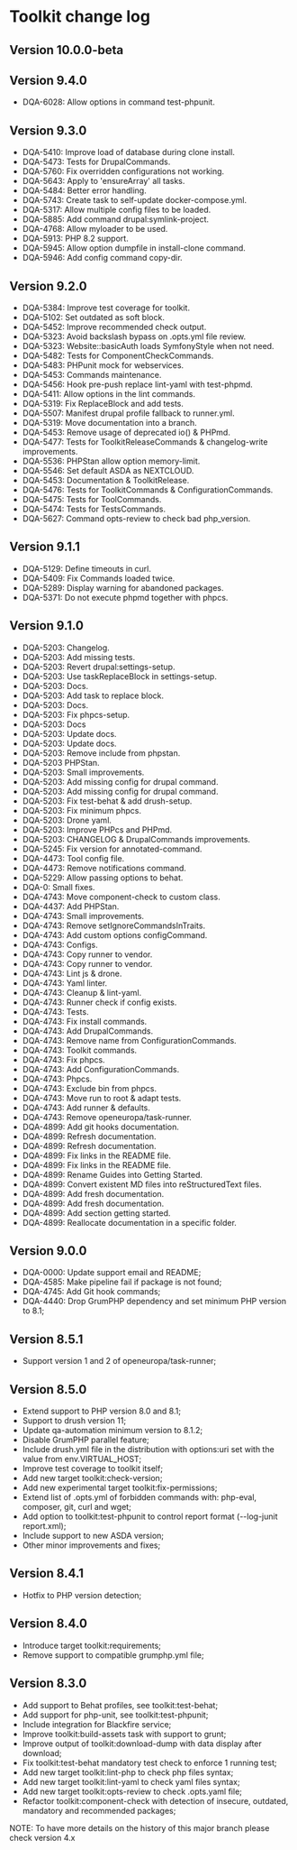 # Toolkit change log

## Version 10.0.0-beta


## Version 9.4.0
  - DQA-6028: Allow options in command test-phpunit.

## Version 9.3.0
  - DQA-5410: Improve load of database during clone install.
  - DQA-5473: Tests for DrupalCommands.
  - DQA-5760: Fix overridden configurations not working.
  - DQA-5643: Apply to 'ensureArray' all tasks.
  - DQA-5484: Better error handling.
  - DQA-5743: Create task to self-update docker-compose.yml.
  - DQA-5317: Allow multiple config files to be loaded.
  - DQA-5885: Add command drupal:symlink-project.
  - DQA-4768: Allow myloader to be used.
  - DQA-5913: PHP 8.2 support.
  - DQA-5945: Allow option dumpfile in install-clone command.
  - DQA-5946: Add config command copy-dir.

## Version 9.2.0
  - DQA-5384: Improve test coverage for toolkit.
  - DQA-5102: Set outdated as soft block.
  - DQA-5452: Improve recommended check output.
  - DQA-5323: Avoid backslash bypass on .opts.yml file review.
  - DQA-5323: Website::basicAuth loads SymfonyStyle when not need.
  - DQA-5482: Tests for ComponentCheckCommands.
  - DQA-5483: PHPunit mock for webservices.
  - DQA-5453: Commands maintenance.
  - DQA-5456: Hook pre-push replace lint-yaml with test-phpmd.
  - DQA-5411: Allow options in the lint commands.
  - DQA-5319: Fix ReplaceBlock and add tests.
  - DQA-5507: Manifest drupal profile fallback to runner.yml.
  - DQA-5319: Move documentation into a branch.
  - DQA-5453: Remove usage of deprecated io() & PHPmd.
  - DQA-5477: Tests for ToolkitReleaseCommands & changelog-write improvements.
  - DQA-5536: PHPStan allow option memory-limit.
  - DQA-5546: Set default ASDA as NEXTCLOUD.
  - DQA-5453: Documentation & ToolkitRelease.
  - DQA-5476: Tests for ToolkitCommands & ConfigurationCommands.
  - DQA-5475: Tests for ToolCommands.
  - DQA-5474: Tests for TestsCommands.
  - DQA-5627: Command opts-review to check bad php_version.

## Version 9.1.1
  - DQA-5129: Define timeouts in curl.
  - DQA-5409: Fix Commands loaded twice.
  - DQA-5289: Display warning for abandoned packages.
  - DQA-5371: Do not execute phpmd together with phpcs.

## Version 9.1.0
  - DQA-5203: Changelog.
  - DQA-5203: Add missing tests.
  - DQA-5203: Revert drupal:settings-setup.
  - DQA-5203: Use taskReplaceBlock in settings-setup.
  - DQA-5203: Docs.
  - DQA-5203: Add task to replace block.
  - DQA-5203: Docs.
  - DQA-5203: Fix phpcs-setup.
  - DQA-5203: Docs
  - DQA-5203: Update docs.
  - DQA-5203: Update docs.
  - DQA-5203: Remove include from phpstan.
  - DQA-5203 PHPStan.
  - DQA-5203: Small improvements.
  - DQA-5203: Add missing config for drupal command.
  - DQA-5203: Add missing config for drupal command.
  - DQA-5203: Fix test-behat & add drush-setup.
  - DQA-5203: Fix minimum phpcs.
  - DQA-5203: Drone yaml.
  - DQA-5203: Improve PHPcs and PHPmd.
  - DQA-5203: CHANGELOG & DrupalCommands improvements.
  - DQA-5245: Fix version for annotated-command.
  - DQA-4473: Tool config file.
  - DQA-4473: Remove notifications command.
  - DQA-5229: Allow passing options to behat.
  - DQA-0: Small fixes.
  - DQA-4743: Move component-check to custom class.
  - DQA-4437: Add PHPStan.
  - DQA-4743: Small improvements.
  - DQA-4743: Remove setIgnoreCommandsInTraits.
  - DQA-4743: Add custom options configCommand.
  - DQA-4743: Configs.
  - DQA-4743: Copy runner to vendor.
  - DQA-4743: Copy runner to vendor.
  - DQA-4743: Lint js & drone.
  - DQA-4743: Yaml linter.
  - DQA-4743: Cleanup & lint-yaml.
  - DQA-4743: Runner check if config exists.
  - DQA-4743: Tests.
  - DQA-4743: Fix install commands.
  - DQA-4743: Add DrupalCommands.
  - DQA-4743: Remove name from ConfigurationCommands.
  - DQA-4743: Toolkit commands.
  - DQA-4743: Fix phpcs.
  - DQA-4743: Add ConfigurationCommands.
  - DQA-4743: Phpcs.
  - DQA-4743: Exclude bin from phpcs.
  - DQA-4743: Move run to root & adapt tests.
  - DQA-4743: Add runner & defaults.
  - DQA-4743: Remove openeuropa/task-runner.
  - DQA-4899: Add git hooks documentation.
  - DQA-4899: Refresh documentation.
  - DQA-4899: Refresh documentation.
  - DQA-4899: Fix links in the README file.
  - DQA-4899: Fix links in the README file.
  - DQA-4899: Rename Guides into Getting Started.
  - DQA-4899: Convert existent MD files into reStructuredText files.
  - DQA-4899: Add fresh documentation.
  - DQA-4899: Add fresh documentation.
  - DQA-4899: Add section getting started.
  - DQA-4899: Reallocate documentation in a specific folder.

## Version 9.0.0
  - DQA-0000: Update support email and README;
  - DQA-4585: Make pipeline fail if package is not found;
  - DQA-4745: Add Git hook commands;
  - DQA-4440: Drop GrumPHP dependency and set minimum PHP version to 8.1;

## Version 8.5.1
  - Support version 1 and 2 of openeuropa/task-runner;

## Version 8.5.0
  - Extend support to PHP version 8.0 and 8.1;
  - Support to drush version 11;
  - Update qa-automation minimum version to 8.1.2;
  - Disable GrumPHP parallel feature;
  - Include drush.yml file in the distribution with options:uri set with the value from env.VIRTUAL_HOST;
  - Improve test coverage to toolkit itself;
  - Add new target toolkit:check-version;
  - Add new experimental target toolkit:fix-permissions;
  - Extend list of .opts.yml of forbidden commands with: php-eval, composer, git, curl and wget;
  - Add option to toolkit:test-phpunit to control report format (--log-junit report.xml);
  - Include support to new ASDA version;
  - Other minor improvements and fixes;

## Version 8.4.1
  - Hotfix to PHP version detection;

## Version 8.4.0
  - Introduce target toolkit:requirements;
  - Remove support to compatible grumphp.yml file;

## Version 8.3.0
  - Add support to Behat profiles, see toolkit:test-behat;
  - Add support for php-unit, see toolkit:test-phpunit;
  - Include integration for Blackfire service;
  - Improve toolkit:build-assets task with support to grunt;
  - Improve output of toolkit:download-dump with data display after download;
  - Fix toolkit:test-behat mandatory test check to enforce 1 running test;
  - Add new target toolkit:lint-php to check php files syntax;
  - Add new target toolkit:lint-yaml to check yaml files syntax;
  - Add new target toolkit:opts-review to check .opts.yaml file;
  - Refactor toolkit:component-check with detection of insecure, outdated, mandatory and recommended packages;

NOTE: To have more details on the history of this major branch please check version 4.x
